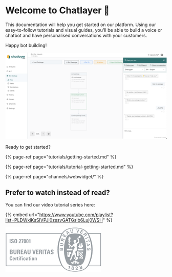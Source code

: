# Welcome to Chatlayer 👋

This documentation will help you get started on our platform. Using our easy-to-follow tutorials and visual guides, you'll be able to build a voice or chatbot and have personalised conversations with your customers.

Happy bot building!

![The Chatlayer platform](.gitbook/assets/image%20%28614%29.png)

  
Ready to get started? 

{% page-ref page="tutorials/getting-started.md" %}

{% page-ref page="tutorials/tutorial-getting-started.md" %}

{% page-ref page="channels/webwidget/" %}

## Prefer to watch instead of read? 

You can find our video tutorial series here:

{% embed url="https://www.youtube.com/playlist?list=PLDWxiKsSIVPJl0zssvGATGsib6Luj0WSH" %}



![](.gitbook/assets/image%20%28571%29.png)

